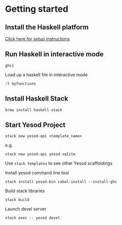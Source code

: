 # Getting started

## Install the Haskell platform

[Click here for setup instructions](https://haskell.org/platform/)

## Run Haskell in interactive mode

```
ghci
```

Load up a haskell file in interactive mode

```
:l myfunctions
```

## Install Haskell Stack

```
brew install haskell-stack
```

## Start Yesod Project

```
stack new yesod-api <template_name>
```

e.g.

```
stack new yesod-api yesod-sqlite
```

Use `stack templates` to see other Yesod scaffoldings

Install yesod command line tool

```
stack install yesod-bin cabal-install --install-ghc
```

Build stack libraries

```
stack build
```

Launch devel server

```
stack exec -- yesod devel
```
